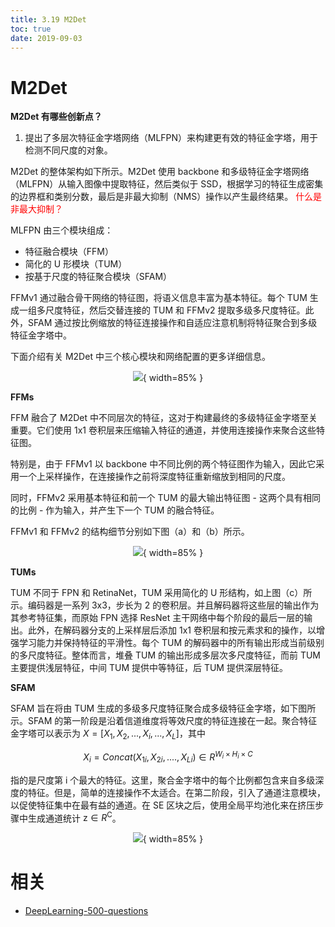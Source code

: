 ```yaml
---
title: 3.19 M2Det
toc: true
date: 2019-09-03
---
```


# M2Det

**M2Det 有哪些创新点？**

1. 提出了多层次特征金字塔网络（MLFPN）来构建更有效的特征金字塔，用于检测不同尺度的对象。

M2Det 的整体架构如下所示。M2Det 使用 backbone 和多级特征金字塔网络（MLFPN）从输入图像中提取特征，然后类似于 SSD，根据学习的特征生成密集的边界框和类别分数，最后是非最大抑制（NMS）操作以产生最终结果。 <span style="color:red;">什么是非最大抑制？</span>

MLFPN 由三个模块组成：

- 特征融合模块（FFM）
- 简化的 U 形模块（TUM）
- 按基于尺度的特征聚合模块（SFAM）

FFMv1 通过融合骨干网络的特征图，将语义信息丰富为基本特征。每个 TUM 生成一组多尺度特征，然后交替连接的 TUM 和 FFMv2 提取多级多尺度特征。此外，SFAM 通过按比例缩放的特征连接操作和自适应注意机制将特征聚合到多级特征金字塔中。

下面介绍有关 M2Det 中三个核心模块和网络配置的更多详细信息。

<center>

![](http://images.iterate.site/blog/image/20190722/MDRCPROLIp0H.png?imageslim){ width=85% }

</center>


**FFMs**

FFM 融合了 M2Det 中不同层次的特征，这对于构建最终的多级特征金字塔至关重要。它们使用 1x1 卷积层来压缩输入特征的通道，并使用连接操作来聚合这些特征图。

特别是，由于 FFMv1 以 backbone 中不同比例的两个特征图作为输入，因此它采用一个上采样操作，在连接操作之前将深度特征重新缩放到相同的尺度。

同时，FFMv2 采用基本特征和前一个 TUM 的最大输出特征图 - 这两个具有相同的比例 - 作为输入，并产生下一个 TUM 的融合特征。

FFMv1 和 FFMv2 的结构细节分别如下图（a）和（b）所示。

<center>

![](http://images.iterate.site/blog/image/20190722/ECFBtOJS2PaT.png?imageslim){ width=85% }

</center>


**TUMs**

TUM 不同于 FPN 和 RetinaNet，TUM 采用简化的 U 形结构，如上图（c）所示。编码器是一系列 3x3，步长为 2 的卷积层。并且解码器将这些层的输出作为其参考特征集，而原始 FPN 选择 ResNet 主干网络中每个阶段的最后一层的输出。此外，在解码器分支的上采样层后添加 1x1 卷积层和按元素求和的操作，以增强学习能力并保持特征的平滑性。每个 TUM 的解码器中的所有输出形成当前级别的多尺度特征。整体而言，堆叠 TUM 的输出形成多层次多尺度特征，而前 TUM 主要提供浅层特征，中间 TUM 提供中等特征，后 TUM 提供深层特征。

**SFAM**

SFAM 旨在将由 TUM 生成的多级多尺度特征聚合成多级特征金字塔，如下图所示。SFAM 的第一阶段是沿着信道维度将等效尺度的特征连接在一起。聚合特征金字塔可以表示为 $X = [X_1,X_2,...,X_i,...,X_L]$，其中

$$X_i = Concat(X_{1i}, X_{2i}, ...., X_{Li}) \in R^{W_i \times H_i \times C}$$

指的是尺度第 i 个最大的特征。这里，聚合金字塔中的每个比例都包含来自多级深度的特征。但是，简单的连接操作不太适合。在第二阶段，引入了通道注意模块，以促使特征集中在最有益的通道。在 SE 区块之后，使用全局平均池化来在挤压步骤中生成通道统计 $\mathrm{z} \in R^\mathrm{C}$。

<center>

![](http://images.iterate.site/blog/image/20190722/AwMiCM1pnX1a.png?imageslim){ width=85% }

</center>






# 相关

- [DeepLearning-500-questions](https://github.com/scutan90/DeepLearning-500-questions)
